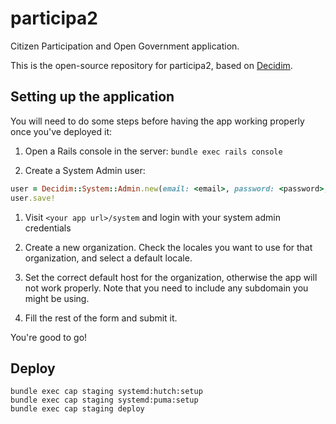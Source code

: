 # participa2

Citizen Participation and Open Government application.

This is the open-source repository for participa2, based on [Decidim](https://github.com/decidim/decidim).

## Setting up the application

You will need to do some steps before having the app working properly once
you've deployed it:

1. Open a Rails console in the server: `bundle exec rails console`

1. Create a System Admin user:

```ruby
user = Decidim::System::Admin.new(email: <email>, password: <password>, password_confirmation: <password>)
user.save!
```

1. Visit `<your app url>/system` and login with your system admin credentials

1. Create a new organization. Check the locales you want to use for that
   organization, and select a default locale.

1. Set the correct default host for the organization, otherwise the app will not
   work properly. Note that you need to include any subdomain you might be
   using.

1. Fill the rest of the form and submit it.

You're good to go!

## Deploy

```
bundle exec cap staging systemd:hutch:setup
bundle exec cap staging systemd:puma:setup
bundle exec cap staging deploy
```
